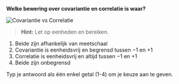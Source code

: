 **Welke bewering over covariantie en correlatie is waar?**

![Covariantie vs Correlatie](images/question_3.12.png)

> **Hint:** Let op eenheden en bereiken.

1) Beide zijn afhankelijk van meetschaal
2) Covariantie is eenheidsvrij en begrensd tussen −1 en +1
3) Correlatie is eenheidsvrij en altijd tussen −1 en +1
4) Beide zijn onbegrensd

Typ je antwoord als één enkel getal (1-4) om je keuze aan te geven.